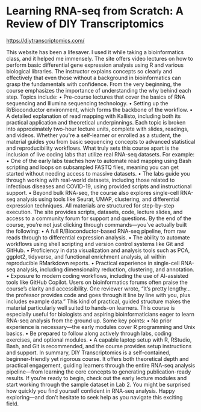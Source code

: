 # Learning RNA-seq from Scratch: A Review of DIY Transcriptomics
https://diytranscriptomics.com/

This website has been a lifesaver. I used it while taking a bioinformatics class, and it helped me immensely. The site offers video lectures on how to perform basic differential gene expression analysis using R and various biological libraries. The instructor explains concepts so clearly and effectively that even those without a background in bioinformatics can grasp the fundamentals with confidence.
From the very beginning, the course emphasizes the importance of understanding the why behind each step. Topics include:
•	Pre-course lectures that cover the basics of RNA sequencing and Illumina sequencing technology.
•	Setting up the R/Bioconductor environment, which forms the backbone of the workflow.
•	A detailed explanation of read mapping with Kallisto, including both its practical application and theoretical underpinnings.
Each topic is broken into approximately two-hour lecture units, complete with slides, readings, and videos. Whether you're a self-learner or enrolled as a student, the material guides you from basic sequencing concepts to advanced statistical and reproducibility workflows.
What truly sets this course apart is the inclusion of live coding labs that utilize real RNA-seq datasets. For example:
•	One of the early labs teaches how to automate read mapping using Bash scripting and loops on subsampled FASTQ files, meaning you can get started without needing access to massive datasets.
•	The labs guide you through working with real-world datasets, including those related to infectious diseases and COVID-19, using provided scripts and instructional support.
•	Beyond bulk RNA-seq, the course also explores single-cell RNA-seq analysis using tools like Seurat, UMAP, clustering, and differential expression techniques.
All materials are structured for step-by-step execution. The site provides scripts, datasets, code, lecture slides, and access to a community forum for support and questions.
By the end of the course, you’re not just clicking through commands—you’ve actually built the following:
•	A full R/Bioconductor-based RNA-seq pipeline, from raw reads through to differential expression analysis.
•	The ability to automate workflows using shell scripting and version control systems like Git and GitHub.
•	Proficiency in data visualization and analysis tools such as PCA, ggplot2, tidyverse, and functional enrichment analysis, all within reproducible RMarkdown reports.
•	Practical experience in single-cell RNA-seq analysis, including dimensionality reduction, clustering, and annotation.
•	Exposure to modern coding workflows, including the use of AI-assisted tools like GitHub Copilot.
Users on bioinformatics forums often praise the course’s clarity and accessibility. One reviewer wrote, “It’s pretty lengthy… the professor provides code and goes through it line by line with you, plus includes example data.” This kind of practical, guided structure makes the material particularly well suited to hands-on learners.
This course is especially useful for biologists and aspiring bioinformaticians eager to learn RNA-seq analysis from the ground up. Some key points:
•	No prior experience is necessary—the early modules cover R programming and Unix basics.
•	Be prepared to follow along actively through labs, coding exercises, and optional modules.
•	A capable laptop setup with R, RStudio, Bash, and Git is recommended, and the course provides setup instructions and support.
In summary, DIY Transcriptomics is a self-contained, beginner-friendly yet rigorous course. It offers both theoretical depth and practical engagement, guiding learners through the entire RNA-seq analysis pipeline—from learning the core concepts to generating publication-ready results. If you’re ready to begin, check out the early lecture modules and start working through the sample dataset in Lab 2. You might be surprised how quickly you find yourself confident in RNA-seq analysis.
Happy exploring—and don’t hesitate to seek help as you navigate this exciting field.

